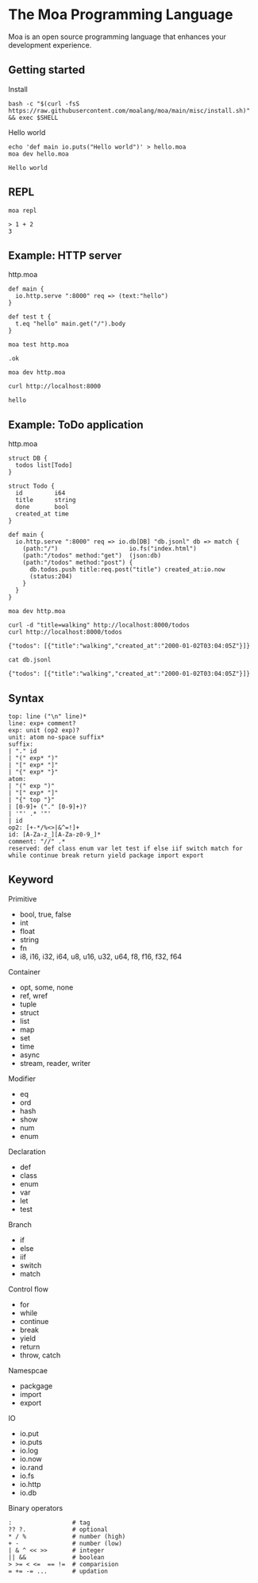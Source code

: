 # The Moa Programming Language
Moa is an open source programming language that enhances your development experience.



## Getting started

Install
```
bash -c "$(curl -fsS https://raw.githubusercontent.com/moalang/moa/main/misc/install.sh)" && exec $SHELL
```

Hello world
```
echo 'def main io.puts("Hello world")' > hello.moa
moa dev hello.moa
```

```
Hello world
```


## REPL
```
moa repl
```

```
> 1 + 2
3
```


## Example: HTTP server

http.moa
```
def main {
  io.http.serve ":8000" req => (text:"hello")
}

def test t {
  t.eq "hello" main.get("/").body
}
```

```
moa test http.moa
```

```
.ok
```

```
moa dev http.moa
```

```
curl http://localhost:8000
```

```
hello
```



## Example: ToDo application

http.moa
```
struct DB {
  todos list[Todo]
}

struct Todo {
  id         i64
  title      string
  done       bool
  created_at time
}

def main {
  io.http.serve ":8000" req => io.db[DB] "db.jsonl" db => match {
    (path:"/")                    io.fs("index.html")
    (path:"/todos" method:"get")  (json:db)
    (path:"/todos" method:"post") {
      db.todos.push title:req.post("title") created_at:io.now
      (status:204)
    }
  }
}
```

```
moa dev http.moa
```

```
curl -d "title=walking" http://localhost:8000/todos
curl http://localhost:8000/todos
```

```
{"todos": [{"title":"walking","created_at":"2000-01-02T03:04:05Z"}]}
```

```
cat db.jsonl
```

```
{"todos": [{"title":"walking","created_at":"2000-01-02T03:04:05Z"}]}
```



## Syntax
```
top: line ("\n" line)*
line: exp+ comment?
exp: unit (op2 exp)?
unit: atom no-space suffix*
suffix:
| "." id
| "(" exp* ")"
| "[" exp* "]"
| "{" exp* "}"
atom:
| "(" exp ")"
| "[" exp* "]"
| "{" top "}"
| [0-9]+ ("." [0-9]+)?
| '"' .* '"'
| id
op2: [+-*/%<>|&^=!]+
id: [A-Za-z_][A-Za-z0-9_]*
comment: "//" .*
reserved: def class enum var let test if else iif switch match for while continue break return yield package import export
```

## Keyword
Primitive
- bool, true, false
- int
- float
- string
- fn
- i8, i16, i32, i64, u8, u16, u32, u64, f8, f16, f32, f64

Container
- opt, some, none
- ref, wref
- tuple
- struct
- list
- map
- set
- time
- async
- stream, reader, writer

Modifier
- eq
- ord
- hash
- show
- num
- enum

Declaration
- def
- class
- enum
- var
- let
- test

Branch
- if
- else
- iif
- switch
- match

Control flow
- for
- while
- continue
- break
- yield
- return
- throw, catch

Namespcae
- packgage
- import
- export

IO
- io.put
- io.puts
- io.log
- io.now
- io.rand
- io.fs
- io.http
- io.db

Binary operators
```
:                 # tag
?? ?.             # optional
* / %             # number (high)
+ -               # number (low)
| & ^ << >>       # integer
|| &&             # boolean
> >= < <=  == !=  # comparision
= += -= ...       # updation
```
